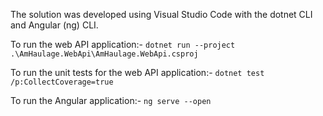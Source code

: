 The solution was developed using Visual Studio Code with the dotnet CLI and Angular (ng) CLI.

To run the web API application:-
`dotnet run --project .\AmHaulage.WebApi\AmHaulage.WebApi.csproj`

To run the unit tests for the web API application:-
`dotnet test /p:CollectCoverage=true`

To run the Angular application:-
`ng serve --open`